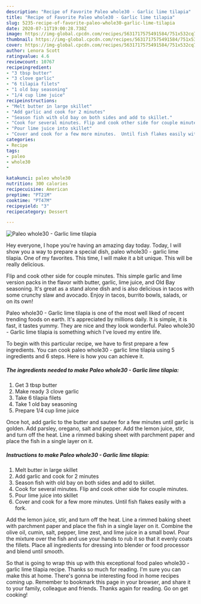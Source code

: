 ```yaml
---
description: "Recipe of Favorite Paleo whole30 - Garlic lime tilapia"
title: "Recipe of Favorite Paleo whole30 - Garlic lime tilapia"
slug: 5235-recipe-of-favorite-paleo-whole30-garlic-lime-tilapia
date: 2020-07-11T19:00:28.738Z
image: https://img-global.cpcdn.com/recipes/5631717575491584/751x532cq70/paleo-whole30-garlic-lime-tilapia-recipe-main-photo.jpg
thumbnail: https://img-global.cpcdn.com/recipes/5631717575491584/751x532cq70/paleo-whole30-garlic-lime-tilapia-recipe-main-photo.jpg
cover: https://img-global.cpcdn.com/recipes/5631717575491584/751x532cq70/paleo-whole30-garlic-lime-tilapia-recipe-main-photo.jpg
author: Lenora Scott
ratingvalue: 4.6
reviewcount: 10767
recipeingredient:
- "3 tbsp butter"
- "3 clove garlic"
- "6 tilapia filets"
- "1 old bay seasoning"
- "1/4 cup lime juice"
recipeinstructions:
- "Melt butter in large skillet"
- "Add garlic and cook for 2 minutes"
- "Season fish with old bay on both sides and add to skillet."
- "Cook for several minutes. Flip and cook other side for couple minutes."
- "Pour lime juice into skillet"
- "Cover and cook for a few more minutes.  Until fish flakes easily with a fork."
categories:
- Recipe
tags:
- paleo
- whole30
- 

katakunci: paleo whole30  
nutrition: 300 calories
recipecuisine: American
preptime: "PT21M"
cooktime: "PT47M"
recipeyield: "3"
recipecategory: Dessert

---
```



![Paleo whole30 - Garlic lime tilapia](https://img-global.cpcdn.com/recipes/5631717575491584/751x532cq70/paleo-whole30-garlic-lime-tilapia-recipe-main-photo.jpg)

Hey everyone, I hope you're having an amazing day today. Today, I will show you a way to prepare a special dish, paleo whole30 - garlic lime tilapia. One of my favorites. This time, I will make it a bit unique. This will be really delicious.

Flip and cook other side for couple minutes. This simple garlic and lime version packs in the flavor with butter, garlic, lime juice, and Old Bay seasoning. It&#39;s great as a stand alone dish and is also delicious in tacos with some crunchy slaw and avocado. Enjoy in tacos, burrito bowls, salads, or on its own!

Paleo whole30 - Garlic lime tilapia is one of the most well liked of recent trending foods on earth. It's appreciated by millions daily. It is simple, it is fast, it tastes yummy. They are nice and they look wonderful. Paleo whole30 - Garlic lime tilapia is something which I've loved my entire life.


To begin with this particular recipe, we have to first prepare a few ingredients. You can cook paleo whole30 - garlic lime tilapia using 5 ingredients and 6 steps. Here is how you can achieve it.

<!--inarticleads1-->

##### The ingredients needed to make Paleo whole30 - Garlic lime tilapia:

1. Get 3 tbsp butter
1. Make ready 3 clove garlic
1. Take 6 tilapia filets
1. Take 1 old bay seasoning
1. Prepare 1/4 cup lime juice


Once hot, add garlic to the butter and sautee for a few minutes until garlic is golden. Add parsley, oregano, salt and pepper. Add the lemon juice, stir, and turn off the heat. Line a rimmed baking sheet with parchment paper and place the fish in a single layer on it. 

<!--inarticleads2-->

##### Instructions to make Paleo whole30 - Garlic lime tilapia:

1. Melt butter in large skillet
1. Add garlic and cook for 2 minutes
1. Season fish with old bay on both sides and add to skillet.
1. Cook for several minutes. Flip and cook other side for couple minutes.
1. Pour lime juice into skillet
1. Cover and cook for a few more minutes.  Until fish flakes easily with a fork.


Add the lemon juice, stir, and turn off the heat. Line a rimmed baking sheet with parchment paper and place the fish in a single layer on it. Combine the olive oil, cumin, salt, pepper, lime zest, and lime juice in a small bowl. Pour the mixture over the fish and use your hands to rub it so that it evenly coats the fillets. Place all ingredients for dressing into blender or food processor and blend until smooth. 

So that is going to wrap this up with this exceptional food paleo whole30 - garlic lime tilapia recipe. Thanks so much for reading. I'm sure you can make this at home. There's gonna be interesting food in home recipes coming up. Remember to bookmark this page in your browser, and share it to your family, colleague and friends. Thanks again for reading. Go on get cooking!
